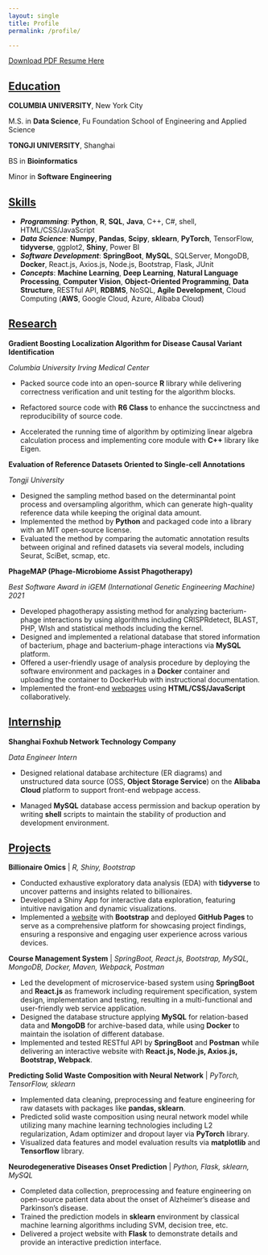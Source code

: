 ```yaml
---
layout: single
title: Profile
permalink: /profile/

---
```


<a href="/assets/pdf/Resume_Professional.pdf" download>Download PDF Resume Here</a>

## <u>Education</u>

**COLUMBIA UNIVERSITY**, New York City

M.S. in **Data Science**, Fu Foundation School of Engineering and Applied Science 		

**TONGJI UNIVERSITY**, Shanghai

BS in **Bioinformatics** 																			

Minor in **Software Engineering** 															     	

## <u>Skills</u>

- ***Programming***: **Python**, **R**, **SQL**, **Java**, C++, C#, shell, HTML/CSS/JavaScript
- ***Data Science***: **Numpy**, **Pandas**, **Scipy**, **sklearn**, **PyTorch**, TensorFlow, **tidyverse**, ggplot2, **Shiny**, Power BI
- ***Software Development***: **SpringBoot**, **MySQL**, SQLServer, MongoDB, **Docker**, React.js, Axios.js, Node.js, Bootstrap, Flask, JUnit
- ***Concepts***: **Machine Learning**, **Deep Learning**, **Natural Language Processing**, **Computer Vision**, **Object-Oriented Programming**, **Data Structure**, RESTful API, **RDBMS**, NoSQL, **Agile Development**, Cloud Computing (**AWS**, Google Cloud, Azure, Alibaba Cloud)

## <u>Research</u>

**Gradient Boosting Localization Algorithm for Disease Causal Variant Identification** 				

*Columbia University Irving Medical Center*										  					   

- Packed source code into an open-source **R** library while delivering correctness verification and unit testing for the algorithm blocks.

- Refactored source code with **R6 Class** to enhance the succinctness and reproducibility of source code.
- Accelerated the running time of algorithm by optimizing linear algebra calculation process and implementing core module with **C++** library like Eigen.

**Evaluation of Reference Datasets Oriented to Single-cell Annotations**								

*Tongji University*  																					  

- Designed the sampling method based on the determinantal point process and oversampling algorithm, which can generate high-quality reference data while keeping the original data amount.
- Implemented the method by **Python** and packaged code into a library with an MIT open-source license.
- Evaluated the method by comparing the automatic annotation results between original and refined datasets via several models, including Seurat, SciBet, scmap, etc.

**PhageMAP (Phage-Microbiome Assist Phagotherapy)** 									  		

*Best Software Award in iGEM (International Genetic Engineering Machine) 2021*  								

- Developed phagotherapy assisting method for analyzing bacterium-phage interactions by using algorithms including CRISPRdetect, BLAST, PHP, WIsh and statistical methods including the kernel.
- Designed and implemented a relational database that stored information of bacterium, phage and bacterium-phage interactions via **MySQL** platform.
- Offered a user-friendly usage of analysis procedure by deploying the software environment and packages in a **Docker** container and uploading the container to DockerHub with instructional documentation.
- Implemented the front-end [webpages](https://2021.igem.org/Team:Tongji_Software) using **HTML/CSS/JavaScript** collaboratively.

## <u>Internship</u>
**Shanghai Foxhub Network Technology Company**											

*Data Engineer Intern*

- Designed relational database architecture (ER diagrams) and unstructured data source (OSS, **Object Storage Service**) on the **Alibaba Cloud** platform to support front-end webpage access.

- Managed **MySQL** database access permission and backup operation by writing **shell** scripts to maintain the stability of
  production and development environment.


## <u>Projects</u>

**Billionaire Omics** | *R, Shiny, Bootstrap*

- Conducted exhaustive exploratory data analysis (EDA) with **tidyverse** to uncover patterns and insights related to billionaires.
- Developed a Shiny App for interactive data exploration, featuring intuitive navigation and dynamic visualizations.
- Implemented a [website](https://sitianzhou.github.io/BillionaireOmics/index.html) with **Bootstrap** and deployed **GitHub Pages** to serve as a comprehensive platform for showcasing project findings, ensuring a responsive and engaging user experience across various devices.

**Course Management System** | *SpringBoot, React.js, Bootstrap, MySQL, MongoDB, Docker, Maven, Webpack, Postman*

- Led the development of microservice-based system using **SpringBoot** and **React.js** as framework including requirement specification, system design, implementation and testing, resulting in a multi-functional and user-friendly web service application.
- Designed the database structure applying **MySQL** for relation-based data and **MongoDB** for archive-based data, while using **Docker** to maintain the isolation of different database.
- Implemented and tested RESTful API by **SpringBoot** and **Postman** while delivering an interactive website with **React.js, Node.js, Axios.js, Bootstrap, Webpack**.

**Predicting Solid Waste Composition with Neural Network** | *PyTorch, TensorFlow, sklearn*

- Implemented data cleaning, preprocessing and feature engineering for raw datasets with packages like **pandas, sklearn**.
- Predicted solid waste composition using neural network model while utilizing many machine learning technologies including L2 regularization, Adam optimizer and dropout layer via **PyTorch** library.
- Visualized data features and model evaluation results via **matplotlib** and **Tensorflow** library.

**Neurodegenerative Diseases Onset Prediction** | *Python, Flask, sklearn, MySQL*

- Completed data collection, preprocessing and feature engineering on open-source patient data about the onset of Alzheimer’s disease and Parkinson’s disease.
- Trained the prediction models in **sklearn** environment by classical machine learning algorithms including SVM, decision tree, etc.
- Delivered a project website with **Flask** to demonstrate details and provide an interactive prediction interface.
